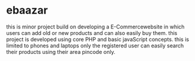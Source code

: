 # ebaazar
this is minor project build on developing a E-Commercewebsite in which users can add old or new products and can also easily buy them.
this project is developed using core PHP and basic javaScript concepts.
this is limited to phones and laptops only
the registered user can easily search their products using their area pincode only.
